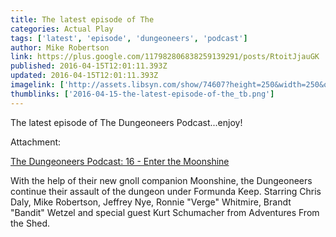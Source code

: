 ```yaml
---
title: The latest episode of The
categories: Actual Play
tags: ['latest', 'episode', 'dungeoneers', 'podcast']
author: Mike Robertson
link: https://plus.google.com/117982806838259139291/posts/RtoitJjauGK
published: 2016-04-15T12:01:11.393Z
updated: 2016-04-15T12:01:11.393Z
imagelink: ['http://assets.libsyn.com/show/74607?height=250&width=250&overlay=true']
thumblinks: ['2016-04-15-the-latest-episode-of-the_tb.png']
---
```


The latest episode of The Dungeoneers Podcast...enjoy!


Attachment:

<a href='http://dungeoneerspodcast.libsyn.com/16-enter-the-moonshine'>The Dungeoneers Podcast: 16 - Enter the Moonshine</a>


With the help of their new gnoll companion Moonshine, the Dungeoneers continue their assault of the dungeon under Formunda Keep. Starring Chris Daly, Mike Robertson, Jeffrey Nye, Ronnie "Verge" Whitmire, Brandt "Bandit" Wetzel and special guest Kurt Schumacher from Adventures From the Shed.